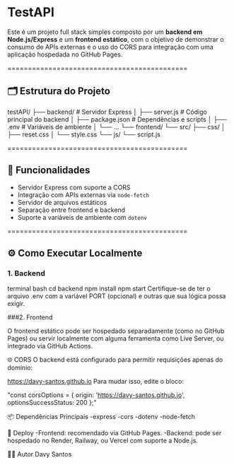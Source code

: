 # TestAPI

Este é um projeto full stack simples composto por um **backend em Node.js/Express** e um **frontend estático**, com o objetivo de demonstrar o consumo de APIs externas e o uso do CORS para integração com uma aplicação hospedada no GitHub Pages.

============================================

## 🗂 Estrutura do Projeto

testAPI/
├── backend/ # Servidor Express
│ ├── server.js # Código principal do backend
│ ├── package.json # Dependências e scripts
│ ├── .env # Variáveis de ambiente
│ └── ...
└── frontend/
└── src/
├── css/
│ ├── reset.css
│ └── style.css
└── js/
└── script.js

============================================

## 🚀 Funcionalidades

- Servidor Express com suporte a CORS
- Integração com APIs externas via `node-fetch`
- Servidor de arquivos estáticos
- Separação entre frontend e backend
- Suporte a variáveis de ambiente com `dotenv`

============================================

## ⚙️ Como Executar Localmente

### 1. Backend

terminal bash
cd backend
npm install
npm start
Certifique-se de ter o arquivo .env com a variável PORT (opcional) e outras que sua lógica possa exigir.

###2. Frontend

O frontend estático pode ser hospedado separadamente (como no GitHub Pages) ou servir localmente com alguma ferramenta como Live Server, ou integrado via GitHub Actions.

🌐 CORS
O backend está configurado para permitir requisições apenas do domínio:

https://davy-santos.github.io
Para mudar isso, edite o bloco:

"const corsOptions = {
  origin: 'https://davy-santos.github.io',
  optionsSuccessStatus: 200
};"

📦 Dependências Principais
-express
-cors
-dotenv
-node-fetch

📁 Deploy
-Frontend: recomendado via GitHub Pages.
-Backend: pode ser hospedado no Render, Railway, ou Vercel com suporte a Node.js.

🧑‍💻 Autor
Davy Santos

